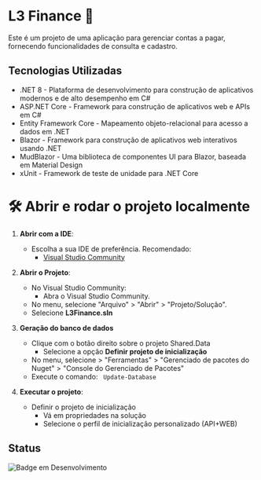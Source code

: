
# L3 Finance 💸

Este é um projeto de uma aplicação para gerenciar contas a pagar, fornecendo funcionalidades de consulta e cadastro. 

## Tecnologias Utilizadas
+ .NET 8 - Plataforma de desenvolvimento para construção de aplicativos modernos e de alto desempenho em C#
+ ASP.NET Core - Framework para construção de aplicativos web e APIs em C#
+ Entity Framework Core - Mapeamento objeto-relacional para acesso a dados em .NET
+ Blazor - Framework para construção de aplicativos web interativos usando .NET
+ MudBlazor - Uma biblioteca de componentes UI para Blazor, baseada em Material Design
+ xUnit - Framework de teste de unidade para .NET Core

# 🛠️ Abrir e rodar o projeto localmente

1. **Abrir com a IDE**:
   - Escolha a sua IDE de preferência. Recomendado:
     - [Visual Studio Community](https://visualstudio.microsoft.com/pt-br/vs/community/)

2. **Abrir o Projeto**:
   - No Visual Studio Community:
       - Abra o Visual Studio Community.
   - No menu, selecione "Arquivo" > "Abrir" > "Projeto/Solução".
   - Selecione **L3Finance.sln**
     
3. **Geração do banco de dados**
    - Clique com o botão direito sobre o projeto Shared.Data
      - Selecione a opção **Definir projeto de inicialização**
    - No menu, selecione > "Ferramentas" > "Gerenciado de pacotes do Nuget" > "Console do Gerenciado de Pacotes"
    - Execute o comando: `` Update-Database``

4. **Executar o projeto**:
   - Definir o projeto de inicialização
     - Vá em propriedades na solução
     - Selecione o perfil de inicialização personalizado (API+WEB)

## Status

![Badge em Desenvolvimento](http://img.shields.io/static/v1?label=STATUS&message=EM%20DESENVOLVIMENTO&color=GREEN&style=for-the-badge)


